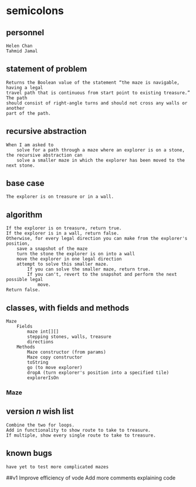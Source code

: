 # semicolons
## personnel
    Helen Chan 
    Tahmid Jamal

## statement of problem
    Returns the Boolean value of the statement “the maze is navigable, having a legal
    travel path that is continuous from start point to existing treasure.” The path 
    should consist of right-angle turns and should not cross any walls or another 
    part of the path. 

## recursive abstraction
    When I am asked to
        solve for a path through a maze where an explorer is on a stone,
    the recursive abstraction can
        solve a smaller maze in which the explorer has been moved to the next stone.
   
## base case 
    The explorer is on treasure or in a wall.  
    
## algorithm 
    If the explorer is on treasure, return true. 
    If the explorer is in a wall, return false. 
    Otherwise, for every legal direction you can make from the explorer's position,
        save a snapshot of the maze
        turn the stone the explorer is on into a wall
        move the explorer in one legal direction
        attempt to solve this smaller maze.
            If you can solve the smaller maze, return true.
            If you can't, revert to the snapshot and perform the next possible legal
                move.
    Return false. 
    
## classes, with fields and methods  
    Maze 
        Fields 
            maze int[][]
            stepping stones, walls, treasure
            directions 
        Methods 
            Maze constructor (from params)
            Maze copy constructor
            toString
            go (to move explorer)
            dropA (turn explorer's position into a specified tile)
            explorerIsOn
            
### Maze 
    

## version *n* wish list
    Combine the two for loops.
    Add in functionality to show route to take to treasure.
    If multiple, show every single route to take to treasure. 
    
## known bugs 
    have yet to test more complicated mazes
    
##v1 
    Improve efficiency of vode
    Add more comments explaining code 
 
    

